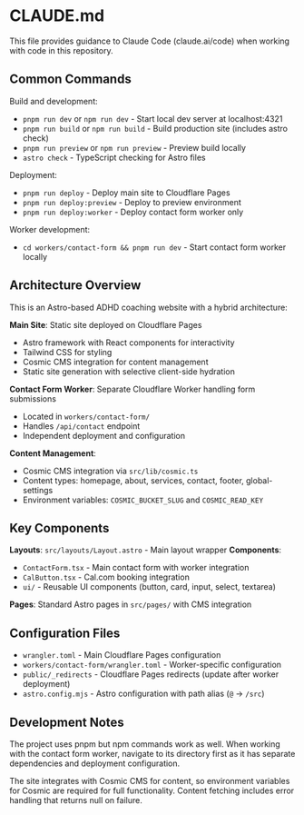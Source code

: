 # CLAUDE.md

This file provides guidance to Claude Code (claude.ai/code) when working with code in this repository.

## Common Commands

Build and development:
- `pnpm run dev` or `npm run dev` - Start local dev server at localhost:4321
- `pnpm run build` or `npm run build` - Build production site (includes astro check)
- `pnpm run preview` or `npm run preview` - Preview build locally
- `astro check` - TypeScript checking for Astro files

Deployment:
- `pnpm run deploy` - Deploy main site to Cloudflare Pages
- `pnpm run deploy:preview` - Deploy to preview environment
- `pnpm run deploy:worker` - Deploy contact form worker only

Worker development:
- `cd workers/contact-form && pnpm run dev` - Start contact form worker locally

## Architecture Overview

This is an Astro-based ADHD coaching website with a hybrid architecture:

**Main Site**: Static site deployed on Cloudflare Pages
- Astro framework with React components for interactivity
- Tailwind CSS for styling
- Cosmic CMS integration for content management
- Static site generation with selective client-side hydration

**Contact Form Worker**: Separate Cloudflare Worker handling form submissions
- Located in `workers/contact-form/`
- Handles `/api/contact` endpoint
- Independent deployment and configuration

**Content Management**: 
- Cosmic CMS integration via `src/lib/cosmic.ts`
- Content types: homepage, about, services, contact, footer, global-settings
- Environment variables: `COSMIC_BUCKET_SLUG` and `COSMIC_READ_KEY`

## Key Components

**Layouts**: `src/layouts/Layout.astro` - Main layout wrapper
**Components**: 
- `ContactForm.tsx` - Main contact form with worker integration
- `CalButton.tsx` - Cal.com booking integration
- `ui/` - Reusable UI components (button, card, input, select, textarea)

**Pages**: Standard Astro pages in `src/pages/` with CMS integration

## Configuration Files

- `wrangler.toml` - Main Cloudflare Pages configuration
- `workers/contact-form/wrangler.toml` - Worker-specific configuration
- `public/_redirects` - Cloudflare Pages redirects (update after worker deployment)
- `astro.config.mjs` - Astro configuration with path alias (`@` -> `/src`)

## Development Notes

The project uses pnpm but npm commands work as well. When working with the contact form worker, navigate to its directory first as it has separate dependencies and deployment configuration.

The site integrates with Cosmic CMS for content, so environment variables for Cosmic are required for full functionality. Content fetching includes error handling that returns null on failure.